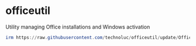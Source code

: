 # officeutil
Utility managing Office installations and Windows activation


```powershell
irm https://raw.githubusercontent.com/technoluc/officeutil/update/OfficeUtil.ps1 | iex
``````

